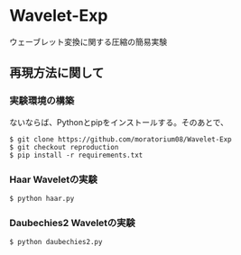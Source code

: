 # Wavelet-Exp

ウェーブレット変換に関する圧縮の簡易実験

## 再現方法に関して

### 実験環境の構築

ないならば、Pythonとpipをインストールする。そのあとで、

```
$ git clone https://github.com/moratorium08/Wavelet-Exp
$ git checkout reproduction
$ pip install -r requirements.txt
```

### Haar Waveletの実験

```
$ python haar.py
```

### Daubechies2 Waveletの実験

```
$ python daubechies2.py
```
